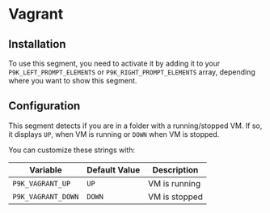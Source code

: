 # Vagrant

## Installation

To use this segment, you need to activate it by adding it to your
`P9K_LEFT_PROMPT_ELEMENTS` or `P9K_RIGHT_PROMPT_ELEMENTS` array, depending
where you want to show this segment.

## Configuration

This segment detects if you are in a folder with a running/stopped VM. If so,
it displays `UP`, when VM is running or `DOWN` when VM is stopped.

You can customize these strings with:

| Variable           | Default Value | Description   |
|--------------------|---------------|---------------|
| `P9K_VAGRANT_UP`   | `UP`          | VM is running |
| `P9K_VAGRANT_DOWN` | `DOWN`        | VM is stopped |
